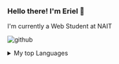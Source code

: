 ### Hello there! I'm Eriel  👋

<!--
**e-baylon/e-baylon** is a ✨ _special_ ✨ repository because its `README.md` (this file) appears on your GitHub profile.

Here are some ideas to get you started:

- 🔭 I’m currently working on ...
- 🌱 I’m currently learning ...
- 👯 I’m looking to collaborate on ...
- 🤔 I’m looking for help with ...
- 💬 Ask me about ...
- 📫 How to reach me: ...
- 😄 Pronouns: ...
- ⚡ Fun fact: ...
-->

I'm currently a Web Student at NAIT

![github](https://img.shields.io/badge/GitHub-000000?style=for-the-badge&logo=GitHub&logoColor=white)
<details>
<summary>My top Languages</summary>

| Rank | Languages |
|-----:|-----------|
|     1| Javascript|
|     2| PHP    |

</details>

